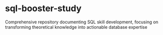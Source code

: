 # sql-booster-study
Comprehensive repository documenting SQL skill development, focusing on transforming theoretical knowledge into actionable database expertise
